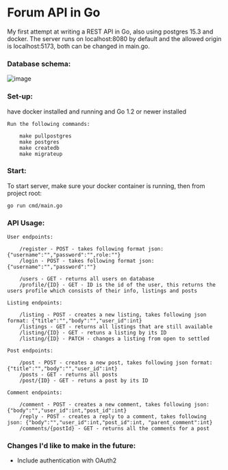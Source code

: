 <h1>Forum API in Go</h1>

My first attempt at writing a REST API in Go, also using postgres 15.3 and docker. The server runs on localhost:8080 by default and the allowed origin is localhost:5173, both can be changed in main.go.

<h3>Database schema:</h3>

![image](https://github.com/LiamFarese/Forum-API-in-Go/assets/108936972/3273b52b-7f5a-46aa-8f4e-bacfc7465172)


<h3>Set-up:</h3>

have docker installed and running and Go 1.2 or newer installed

    Run the following commands:

        make pullpostgres
        make postgres
        make createdb
        make migrateup


<h3>Start:</h3>

To start server, make sure your docker container is running, then from project root:

    go run cmd/main.go

<h3>API Usage:</h3>

    User endpoints:

        /register - POST - takes following format json: {"username":"","password":"",role:""}
        /login - POST - takes following format json: {"username":"","password":""}

        /users - GET - returns all users on database
        /profile/{ID} - GET - ID is the id of the user, this returns the users profile which consists of their info, listings and posts

    Listing endpoints: 

        /listing - POST - creates a new listing, takes following json format: {"title":"","body":"","user_id":int}
        /listings - GET - returns all listings that are still available
        /listing/{ID} - GET - retuns a listing by its ID
        /listing/{ID} - PATCH - changes a listing from open to settled

    Post endpoints:

        /post - POST - creates a new post, takes following json format: {"title":"","body":"","user_id":int}
        /posts - GET - returns all posts
        /post/{ID} - GET - retuns a post by its ID

    Comment endpoints:

        /comment - POST - creates a new comment, takes following json: {"body":"","user_id":int,"post_id":int}
        /reply - POST - creates a reply to a comment, takes following json: {"body":"","user_id":int,"post_id":int, "parent_comment":int}
        /comments/{postId} - GET - returns all the comments for a post

<h3>Changes I'd like to make in the future:</h3>

* Include authentication with OAuth2




